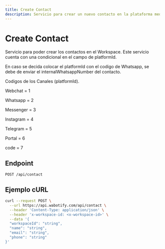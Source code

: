 ```yaml
---
title: Create Contact
description: Servicio para crear un nuevo contacto en la plataforma mediante la API.
---
```


# Create Contact

Servicio para poder crear los contactos en el Workspace. Este servicio cuenta con una condicional en el campo de platformId.

En caso se decida colocar el platformId con el codigo de Whatsapp, se debe de enviar el internalWhatsappNumber del contacto.

Codigos de los Canales (platformId).

Webchat = 1

Whatsapp = 2

Messenger = 3

Instagram = 4

Telegram = 5

Portal = 6

code = 7

## Endpoint

`POST /api/contact`

## Ejemplo cURL

```sh
curl --request POST \
  --url https://api.wabotify.com/api/contact \
  --header 'Content-Type: application/json' \
  --header 'x-workspace-id: <x-workspace-id>' \
  --data '{
  "workspaceId": "string",
  "name": "string",
  "email": "string",
  "phone": "string"
}'
```

